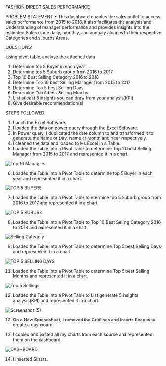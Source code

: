 FASHION DIRECT SALES PERFORMANCE

PROBLEM STATEMENT •
This dashboard enables the sales outlet to access sales performance from 2015 to 2018. It also facilitates the analysis and Understanding of manager performance and provides insights into the estinated Sales made daily, monthly, and annualy along with their respective Categories and suburbs Areas.

QUESTIONS:

Using pivot table, analyse the attached data	
1.  Determine top 5 Buyer in each year	
2.  Determine top 5 Suburb group from 2016 to 2017
3.  Top 10 Best Selling Category 2016 to 2018
4.  Determine Top 10 best Selling Manager from 2015 to 2017				
5. Determine Top 5 best Selling Days
6. Determine Top 5 best Selling Months
7.  List atleast 5 insights you can draw from your analysis(KPI)
8.  Give desirable recommendation(s)	


STEPS FOLLOWED
 1. Lunch the Excel Software.
 2. I loaded the data on power query through the Excel Software.
 3. In Power query, I duplicated the date column to and transformed it to generate the Name of Day, Name of Month and Year respectively.
4. I cleaned the data and loaded to Ms Excel in a Table.
5. Loaded the Table Into a Pivot Table to determine Top 10 best Selling Manager from 2015 to 2017 and represented it in a chart.

![Top 10 Managers](https://github.com/user-attachments/assets/e96f6e53-9130-4f6f-8163-0189e3895c81)


6. Loaded the Table Into a Pivot Table to determine top 5 Buyer in each year and represented it in a chart.

![TOP 5 BUYERS](https://github.com/user-attachments/assets/3249e592-2bd7-426d-bd42-73d63ac559bf)


7. Loaded the Table Into a Pivot Table to etermine top 5 Suburb group from 2016 to 2017  and represented it in a chart.

![TOP 5 SUBURB](https://github.com/user-attachments/assets/22748e8e-d519-4533-982f-0929f65f372c)

8. Loaded the Table Into a Pivot Table to Top 10 Best Selling Category 2016 to 2018  and represented it in a chart.

![Selling Category](https://github.com/user-attachments/assets/a258589b-2b97-4b67-a3a1-417b1962a035)


9. Loaded the Table Into a Pivot Table to determine Top 5 best Selling Days  and represented it in a chart.

![TOP 5 SELLING DAYS](https://github.com/user-attachments/assets/b110dce9-8acd-4fb2-948a-6945bb34f1fe)

11. Loaded the Table Into a Pivot Table to determine Top 5 best Selling Months  and represented it in a chart.


![Top 5 Sellings](https://github.com/user-attachments/assets/718fae18-c5e5-4572-ae6f-5aae49a83c56)


12. Loaded the Table Into a Pivot Table to List generate 5 insights analysis(KPI) and represented it in a chart.

![Screenshot (5)](https://github.com/user-attachments/assets/30e6b54a-7337-4e21-b52a-134f6d094045)

12. On a New Spreadsheet, I removed the Gridlines and Inserts Shapes to create a dashboard.

13. I copied and pasted all my charts from each source and represented them on the dashboard.

![DASHBOARD](https://github.com/user-attachments/assets/175947b7-1730-45e1-8155-f9e0003582e3)

14. I inserted Slizers.
						
